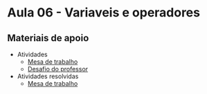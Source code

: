 # Aula 06 - Variaveis e operadores

## Materiais de apoio

- Atividades
    - [Mesa de trabalho](https://docs.google.com/document/d/1w4z3InoR1ZbecK9Uy_3mnQ7j5zaEtQ6VZ95QS38E4MA/edit?usp=sharing)
	- [Desafio do professor](https://docs.google.com/document/d/1hn9GBbUwQw8zI3xB56Yg6pZ8PBNJhfM3g1iKz4uR5OI/edit?usp=sharing)
- Atividades resolvidas
	- [Mesa de trabalho]()